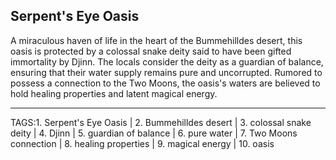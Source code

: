## Serpent's Eye Oasis

A miraculous haven of life in the heart of the Bummehilldes desert, this oasis is protected by a colossal snake deity said to have been gifted immortality by Djinn. The locals consider the deity as a guardian of balance, ensuring that their water supply remains pure and uncorrupted. Rumored to possess a connection to the Two Moons, the oasis's waters are believed to hold healing properties and latent magical energy.


---

TAGS:1. Serpent's Eye Oasis | 2. Bummehilldes desert | 3. colossal snake deity | 4. Djinn | 5. guardian of balance | 6. pure water | 7. Two Moons connection | 8. healing properties | 9. magical energy | 10. oasis
